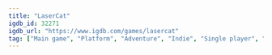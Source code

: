 ```yaml
---
title: "LaserCat"
igdb_id: 32271
igdb_url: "https://www.igdb.com/games/lasercat"
tag: ["Main game", "Platform", "Adventure", "Indie", "Single player", "Comedy"]
---
```

